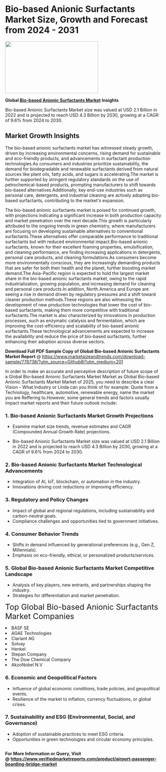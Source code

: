 <H1>Bio-based Anionic Surfactants Market Size, Growth and Forecast from 2024 - 2031</H1><img class="aligncenter size-medium wp-image-584254" src="https://thirdeyenews.in/wp-content/uploads/2024/09/Global-Market-Research-300x168.jpeg" alt="" width="300" height="168" /><p><strong>Global&nbsp;<a href="https://www.marketsizeandtrends.com/download-sample/778738/?utm_source=Github8j?utm_medium=201">Bio-based Anionic Surfactants Market</a> Insights</strong></p><p>Bio-based Anionic Surfactants Market size was valued at USD 2.1 Billion in 2022 and is projected to reach USD 4.3 Billion by 2030, growing at a CAGR of 9.6% from 2024 to 2030.</p><p><h2>Market Growth Insights</h2> <p>The bio-based anionic surfactants market has witnessed steady growth, driven by increasing environmental concerns, rising demand for sustainable and eco-friendly products, and advancements in surfactant production technologies.As consumers and industries prioritize sustainability, the demand for biodegradable and renewable surfactants derived from natural sources like plant oils, fatty acids, and sugars is accelerating.The market is further supported by stringent regulatory standards on the use of petrochemical-based products, prompting manufacturers to shift towards bio-based alternatives.Additionally, key end-use industries such as personal care, detergents, and industrial cleaning are actively adopting bio-based surfactants, contributing to the market's expansion. </p> <p>The bio-based anionic surfactants market is poised for continued growth, with projections indicating a significant increase in both production capacity and market penetration over the next decade.This growth is particularly attributed to the ongoing trends in green chemistry, where manufacturers are focusing on developing sustainable alternatives to conventional surfactants.These alternatives offer comparable performance to traditional surfactants but with reduced environmental impact.Bio-based anionic surfactants, known for their excellent foaming properties, emulsification, and cleaning performance, are finding increasing applications in detergents, personal care products, and cleaning formulations.As consumers become more environmentally conscious, they are increasingly demanding products that are safer for both their health and the planet, further boosting market demand.The Asia-Pacific region is expected to hold the largest market share in the bio-based anionic surfactants market, owing to the rapid industrialization, growing population, and increasing demand for cleaning and personal care products.In addition, North America and Europe are seeing a rise in demand driven by regulatory pressures and a shift toward cleaner production methods.These regions are also witnessing the development of new production technologies that lower the cost of bio-based surfactants, making them more competitive with traditional surfactants.The market is also characterized by innovations in production processes, such as enzymatic catalysis and fermentation, which are improving the cost-efficiency and scalability of bio-based anionic surfactants.These technological advancements are expected to increase the availability and reduce the price of bio-based surfactants, further enhancing their adoption across diverse sectors.</p><p><span class=""><strong>Download Full PDF Sample Copy of Global Bio-based Anionic Surfactants Market Report</strong> @ <a href="https://www.marketsizeandtrends.com/download-sample/778738/?utm_source=Github8j?utm_medium=201" target="_blank">https://www.marketsizeandtrends.com/download-sample/778738/?utm_source=Github8j?utm_medium=201</a></span></p><p>In order to make an accurate and perceptive description of future scope of a Global&nbsp;Bio-based Anionic Surfactants Market Market as Global&nbsp;Bio-based Anionic Surfactants Market Market of 2025, you need to describe a clear Vision &ndash; What Industry or Linda can you think of for example: Quote from a Technology, healthcare, automotive, renewable energy, name the market you are Reffering to.However, some general trends and factors usually impact market reports and their future outlook include:</p><h3>1.&nbsp;<strong>Bio-based Anionic Surfactants Market Growth Projections</strong></h3><ul><li>Examine market size trends, revenue estimates and CAGR (Compounded Annual Growth Rate) projections.</li><li><p>Bio-based Anionic Surfactants Market size was valued at USD 2.1 Billion in 2022 and is projected to reach USD 4.3 Billion by 2030, growing at a CAGR of 9.6% from 2024 to 2030.</p></li></ul><h3>2.&nbsp;<strong>Bio-based Anionic Surfactants Market Technological Advancements</strong></h3><ul><li>Integration of AI, IoT, blockchain, or automation in the industry.</li><li>Innovations driving cost reductions or improving efficiency.</li></ul><h3>3.&nbsp;<strong>Regulatory and Policy Changes</strong></h3><ul><li>Impact of global and regional regulations, including sustainability and carbon-neutral goals.</li><li>Compliance challenges and opportunities tied to government initiatives.</li></ul><h3>4.&nbsp;<strong>Consumer Behavior Trends</strong></h3><ul><li>Shifts in demand influenced by generational preferences (e.g., Gen Z, Millennials).</li><li>Emphasis on eco-friendly, ethical, or personalized products/services.</li></ul><h3>5.&nbsp;<strong>Global Bio-based Anionic Surfactants Market Competitive Landscape</strong></h3><ul><li>Analysis of key players, new entrants, and partnerships shaping the industry.</li><li>Strategies for differentiation and market penetration.</li></ul><p data-pm-slice="1 1 []"><span style="color: inherit; font-family: inherit; font-size: 25px;">Top Global Bio-based Anionic Surfactants Market Companies</span></p><div class="" data-test-id=""><p><li>BASF SE</li><li> AGAE Technologies</li><li> Clariant AG</li><li> Solvay</li><li> Henkel</li><li> Stepan Company</li><li> The Dow Chemical Company</li><li> AkzoNobel N.V</li></p></div><h3>6.&nbsp;<strong>Economic and Geopolitical Factors</strong></h3><ul><li>Influence of global economic conditions, trade policies, and geopolitical events.</li><li>Resilience of the market to inflation, currency fluctuations, or global crises.</li></ul><h3>7.&nbsp;<strong>Sustainability and ESG (Environmental, Social, and Governance)</strong></h3><ul><li>Adoption of sustainable practices to meet ESG criteria.</li><li>Opportunities in green technologies and circular economy principles.</li></ul><h2><strong style="font-size: 14px;">For More Information or Query, Visit @&nbsp;</strong><a style="background-color: #ffffff; font-size: 14px;" href="https://www.marketsizeandtrends.com/report/bio-based-anionic-surfactants-market/" target="_blank">https://www.verifiedmarketreports.com/product/airport-passenger-boarding-bridge-market</a></h2>